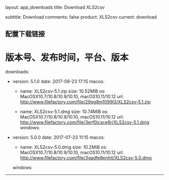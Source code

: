 layout: app_downloads
title: Download XLS2csv

subtitle: Download
comments: false
product: XLS2csv
current: download

## 配置下载链接
# 版本号、发布时间，平台、版本
downloads:
  - version: 5.1.0
    date: 2017-08-23 17:15
    macos:
      - name: XLS2csv-5.1.zip
        size: 10.52MiB
        os: MacOSX10.7/10.8/10.9/10.10, macOS10.11/10.12
        url: http://www.filefactory.com/file/29qg8m1099l3/XLS2csv-5.1.zip

      - name: XLS2csv-5.1.dmg
        size: 10.74MiB
        os: MacOSX10.7/10.8/10.9/10.10, macOS10.11/10.12
        url: http://www.filefactory.com/file/3erf0icxce6r/XLS2csv-5.1.dmg
    windows:
 
  - version: 5.0.0
    date: 2017-07-23 11:15
    macos:
      - name: XLS2csv-5.0.dmg
        size: 10.2MiB
        os: MacOSX10.7/10.8/10.9/10.10, macOS10.11/10.12
        url: http://www.filefactory.com/file/3gadfe8pnhit/XLS2csv-5.0.dmg

    windows:

---